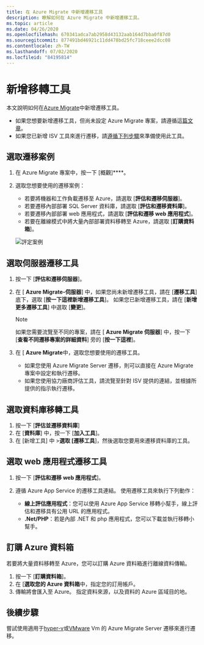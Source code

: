 ```yaml
---
title: 在 Azure Migrate 中新增遷移工具
description: 瞭解如何在 Azure Migrate 中新增遷移工具。
ms.topic: article
ms.date: 04/26/2020
ms.openlocfilehash: 670341adca7ab2958d43132aab164d7bba0f87d0
ms.sourcegitcommit: 877491bd46921c11dd478bd25fc718ceee2dcc08
ms.contentlocale: zh-TW
ms.lasthandoff: 07/02/2020
ms.locfileid: "84195814"
---
```

# <a name="add-migration-tools"></a>新增移轉工具

本文說明如何在[Azure Migrate](migrate-overview.md)中新增遷移工具。

- 如果您想要新增遷移工具，但尚未設定 Azure Migrate 專案，請遵循這[篇文章](how-to-add-tool-first-time.md)。
- 如果您已新增 ISV 工具來進行遷移，請[遵循下列步驟](prepare-isv-movere.md)來準備使用此工具。

## <a name="select-a-migration-scenario"></a>選取遷移案例

1. 在 Azure Migrate 專案中，按一下 [概觀]****。
2. 選取您想要使用的遷移案例：

    - 若要將機器和工作負載遷移至 Azure，請選取 [**評估和遷移伺服器**]。
    - 若要遷移內部部署 SQL Server 資料庫，請選取 [**評估和遷移資料庫**]。
    - 若要遷移內部部署 web 應用程式，請選取 [**評估和遷移 web 應用程式**]。
    - 若要在離線模式中將大量內部部署資料移轉至 Azure，請選取 [**訂購資料箱**]。

    ![評定案例](./media/how-to-migrate/assess-scenario.png)

## <a name="select-a-server-migration-tool"></a>選取伺服器遷移工具

1. 按一下 [**評估和遷移伺服器**]。
2. 在 [ **Azure Migrate-伺服器**] 中，如果您尚未新增遷移工具，請在 [**遷移工具**] 底下，選取 [**按一下這裡新增遷移工具**]。 如果您已新增遷移工具，請在 [**新增更多遷移工具**] 中選取 [**變更**]。

    > [!NOTE]
    > 如果您需要流覽至不同的專案，請在 [ **Azure Migrate 伺服器**] 中，按一下 [**查看不同遷移專案的詳細資料**] 旁的 [**按一下這裡**]。

3. 在 [ **Azure Migrate**中，選取您想要使用的遷移工具。
    - 如果您使用 Azure Migrate Server 遷移，則可以直接在 Azure Migrate 專案中設定和執行遷移。
    - 如果您使用協力廠商評估工具，請流覽至針對 ISV 提供的連結，並根據所提供的指示執行遷移。

## <a name="select-a-database-migration-tool"></a>選取資料庫移轉工具

1. 按一下 [**評估並遷移資料庫**]
2. 在 [**資料庫**] 中，按一下 [**加入工具**]。
3. 在 [新增工具] 中 >**選取 [遷移工具**]，然後選取您要用來遷移資料庫的工具。

## <a name="select-a-web-app-migration-tool"></a>選取 web 應用程式遷移工具

1. 按一下 [**評估和遷移 web 應用程式**]。
2. 遵循 Azure App Service 的遷移工具連結。 使用遷移工具來執行下列動作：

    - **線上評估應用程式**：您可以使用 Azure App Service 移轉小幫手，線上評估和遷移具有公用 URL 的應用程式。
    - **.Net/PHP**：若是內部 .NET 和 php 應用程式，您可以下載並執行移轉小幫手。

## <a name="order-an-azure-data-box"></a>訂購 Azure 資料箱

若要將大量資料移轉至 Azure，您可以訂購 Azure 資料箱進行離線資料傳輸。

1. 按一下 [**訂購資料箱**]。
2. 在 [**選取您的 Azure 資料箱**中，指定您的訂用帳戶。 
3. 傳輸將會匯入至 Azure。 指定資料來源，以及資料的 Azure 區域目的地。

## <a name="next-steps"></a>後續步驟

嘗試使用適用于[hyper-v](tutorial-migrate-hyper-v.md)或[VMware](tutorial-migrate-vmware.md) Vm 的 Azure Migrate Server 遷移來進行遷移。
